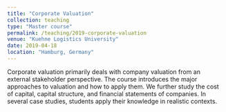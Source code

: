 ```yaml
---
title: "Corporate Valuation"
collection: teaching
type: "Master course"
permalink: /teaching/2019-corporate-valuation
venue: "Kuehne Logistics University"
date: 2019-04-18
location: "Hamburg, Germany"
---
```


Corporate valuation primarily deals with company valuation from an external stakeholder perspective. The course introduces the major approaches to valuation and how to apply them. We further study the cost of capital, capital structure, and financial statements of companies. In several case studies, students apply their knowledge in realistic contexts.


